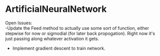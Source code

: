 ArtificialNeuralNetwork
=======================
Open Issues:  
-Update the Feed method to actually use some sort of function, either stepwise for now or sigmodial (for later back propogation). Right now it's just passing along whatever activation it gets.  
- Implement gradient descent to train network.  
